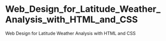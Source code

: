 # Web_Design_for_Latitude_Weather_Analysis_with_HTML_and_CSS
Web Design for Latitude Weather Analysis with HTML and CSS
